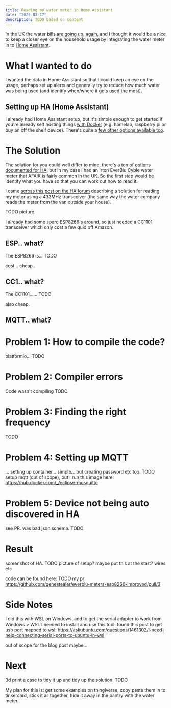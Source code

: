 ```yaml
---
title: Reading my water meter in Home Assistant
date: "2025-03-17"
description: TODO based on content
---
```


In the UK the water bills [are going up, again](https://www.bbc.co.uk/news/articles/c5yd9qzx79go), and I thought it would be a nice to keep a closer eye on the household usage by integrating the water meter in to [Home Assistant](https://www.home-assistant.io/).

# What I wanted to do
I wanted the data in Home Assistant so that I could keep an eye on the usage, perhaps set up alerts and generally try to reduce how much water was being used (and identify when/where it gets used the most). 

## Setting up HA (Home Assistant)
I already had Home Assistant setup, but it's simple enough to get started if you're already self hosting things [with Docker](https://www.home-assistant.io/installation/linux#docker-compose) (e.g. homelab, raspberry pi or buy an off the shelf device). There's quite a [few other options available too](https://www.home-assistant.io/installation/).

# The Solution
The solution for you could well differ to mine, there's a ton of [options documented for HA](https://www.home-assistant.io/docs/energy/water/), but in my case I had an Irton EverBlu Cyble water meter that AFAIK is fairly common in the UK. So the first step would be identify what you have so that you can work out how to read it.

I came [across this post on the HA forum](https://community.home-assistant.io/t/reading-itron-everblu-cyble-rf-enhanced-water-meter-with-esp32-esp8266-and-433mhz-cc1101-home-assistant-mqtt-autodiscovery/833180) describing a solution for reading my meter using a 433MHz transceiver (the same way the water company reads the meter from the van outside your house).

TODO picture.

I already had some spare ESP8266's around, so just needed a CC1101 transceiver which only cost a few quid off Amazon.

## ESP.. what?
The ESP8266 is... TODO

cost... cheap...

## CC1.. what?
The CC1101...... TODO

also cheap.

## MQTT.. what?

# Problem 1: How to compile the code?
platformio... TODO

# Problem 2: Compiler errors
Code wasn't compiling TODO

# Problem 3: Finding the right frequency
TODO 

# Problem 4: Setting up MQTT
... setting up container... simple... but creating password etc too. TODO
setup mqtt (out of scope), but I run this image here: https://hub.docker.com/_/eclipse-mosquitto

# Problem 5: Device not being auto discovered in HA
see PR. was bad json schema. TODO

# Result
screenshot of HA. TODO
picture of setup? maybe put this at the start? wires etc

code can be found here: TODO
my pr: https://github.com/genestealer/everblu-meters-esp8266-improved/pull/3

# Side Notes
I did this with WSL on Windows, and to get the serial adapter to work from Windows > WSL I needed to install and use this tool:
found this post to get usb port mapped to wsl: https://askubuntu.com/questions/1461302/i-need-help-connecting-serial-ports-to-ubuntu-in-wsl

out of scope for the blog post maybe...

# Next
3d print a case to tidy it up and tidy up the solution. TODO

My plan for this is: get some examples on thingiverse, copy paste them in to tinkercard, stick it all together, hide it away in the pantry with the water meter.
